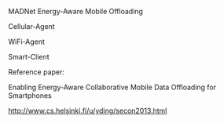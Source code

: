 MADNet Energy-Aware Mobile Offloading

Cellular-Agent

WiFi-Agent

Smart-Client

Reference paper:

Enabling Energy-Aware Collaborative Mobile Data Offloading for Smartphones

http://www.cs.helsinki.fi/u/yding/secon2013.html
